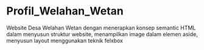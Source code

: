 # Profil_Welahan_Wetan
Website Desa Welahan Wetan dengan menerapkan konsep semantic HTML dalam menyusun struktur website, menampilkan image dalam elemen aside, menyusun layout menggunakan teknik felxbox
